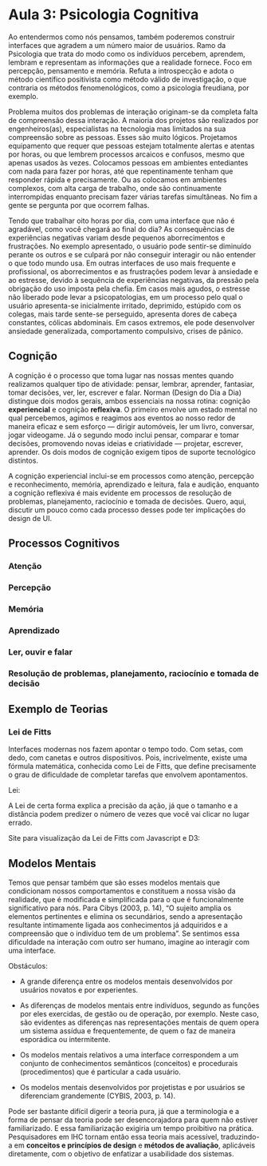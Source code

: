 # Aula 3: Psicologia Cognitiva

Ao entendermos como nós pensamos, também poderemos construir interfaces que agradem a um número maior de usuários. Ramo da Psicologia que trata do modo como os indivíduos percebem, aprendem, lembram e representam as informações que a realidade fornece. Foco em percepção, pensamento e memória. Refuta a introspecção e adota o método científico positivista como método válido de investigação, o que contraria os métodos fenomenológicos, como a psicologia freudiana, por exemplo.

Problema muitos dos problemas de interação originam-se da completa falta de compreensão dessa interação. A maioria dos projetos são realizados por engenheiros(as), especialistas na tecnologia mas limitados na sua compreensão sobre as pessoas. Esses são muito lógicos. Projetamos equipamento que requer que pessoas estejam totalmente alertas e atentas por horas, ou que lembrem processos arcaicos e confusos, mesmo que apenas usados às vezes. Colocamos pessoas em ambientes entediantes com nada para fazer por horas, até que repentinamente tenham que responder rápida e precisamente. Ou as colocamos em ambientes complexos, com alta carga de trabalho, onde são continuamente interrompidas enquanto precisam fazer várias tarefas simultâneas. No fim a gente se pergunta por que ocorrem falhas.

Tendo que trabalhar oito horas por dia, com uma interface que não é agradável, como você chegará ao final do dia? As consequências de experiências negativas variam desde pequenos aborrecimentos e frustrações. No exemplo apresentado, o usuário pode sentir-se diminuído perante os outros e se culpará por não conseguir interagir ou não entender o que todo mundo usa. Em outras interfaces de uso mais frequente e profissional, os aborrecimentos e as frustrações podem levar à ansiedade e ao estresse, devido à sequência de experiências negativas, da pressão pela obrigação do uso imposta pela chefia. Em casos mais agudos, o estresse não liberado pode levar a psicopatologias, em um processo pelo qual o usuário apresenta-se inicialmente irritado, deprimido, estúpido com os colegas, mais tarde sente-se perseguido, apresenta dores de cabeça constantes, cólicas abdominais. Em casos extremos, ele pode desenvolver ansiedade generalizada, comportamento compulsivo, crises de pânico.

## Cognição

A cognição é o processo que toma lugar nas nossas mentes quando realizamos qualquer tipo de atividade: pensar, lembrar, aprender, fantasiar, tomar decisões, ver, ler, escrever e falar. Norman (Design do Dia a Dia) distingue dois modos gerais, ambos essenciais na nossa rotina: cognição **experiencial** e cognição **reflexiva**. O primeiro envolve um estado mental no qual percebemos, agimos e reagimos aos eventos ao nosso redor de maneira eficaz e sem esforço — dirigir automóveis, ler um livro, conversar, jogar videogame. Já o segundo modo inclui pensar, comparar e tomar decisões, promovendo novas ideias e criatividade — projetar, escrever, aprender. Os dois modos de cognição exigem tipos de suporte tecnológico distintos.

A cognição experiencial inclui-se em processos como atenção, percepção e reconhecimento, memória, aprendizado e leitura, fala e audição, enquanto a cognição reflexiva é mais evidente em processos de resolução de problemas, planejamento, raciocínio e tomada de decisões. Quero, aqui, discutir um pouco como cada processo desses pode ter implicações do design de UI. 


## Processos Cognitivos

### Atenção

### Percepção

### Memória

### Aprendizado

### Ler, ouvir e falar

### Resolução de problemas, planejamento, raciocínio e tomada de decisão





## Exemplo de Teorias

### Lei de Fitts 

Interfaces modernas nos fazem apontar o tempo todo. Com setas, com dedo, com canetas e outros dispositivos. Pois, incrivelmente, existe uma fórmula matemática, conhecida como Lei de Fitts, que define precisamente o grau de dificuldade de completar tarefas que envolvem apontamentos.



Lei:

A Lei de certa forma explica a precisão da ação, já que o tamanho e a distância podem predizer o número de vezes que você vai clicar no lugar errado.

Site para visualização da Lei de Fitts com Javascript e D3: 



## Modelos Mentais

Temos que pensar também que são esses modelos mentais que condicionam nossos comportamentos e constituem a nossa visão da realidade, que é modificada e simplificada para o que é funcionalmente significativo para nós. Para Cibys (2003, p. 14), “O sujeito amplia os elementos pertinentes e elimina os secundários, sendo a apresentação resultante intimamente ligada aos conhecimentos já adquiridos e a compreensão que o indivíduo tem de um problema”. Se sentimos essa dificuldade na interação com outro ser humano, imagine ao interagir com uma interface.

Obstáculos: 

* A grande diferença entre os modelos mentais desenvolvidos por usuários novatos e por experientes.

* As diferenças de modelos mentais entre indivíduos, segundo as funções por eles exercidas, de gestão ou de operação, por exemplo. Neste caso, são evidentes as diferenças nas representações mentais de quem opera um sistema assídua e frequentemente, de quem o faz de maneira esporádica ou intermitente.

* Os modelos mentais relativos a uma interface correspondem a um conjunto de conhecimentos semânticos (conceitos) e procedurais (procedimentos) que é particular a cada usuário.

* Os modelos mentais desenvolvidos por projetistas e por usuários se diferenciam grandemente (CYBIS, 2003, p. 14).






Pode ser bastante difícil digerir a teoria pura, já que a terminologia e a forma de pensar da teoria pode ser desencorajadora para quem não estiver familiarizado. E essa familiarização exigiria um tempo proibitivo na prática. Pesquisadores em IHC tornam então essa teoria mais acessível, traduzindo-a em **conceitos e princípios de design** e **métodos de avaliação**, aplicáveis diretamente, com o objetivo de enfatizar a usabilidade dos sistemas. 




